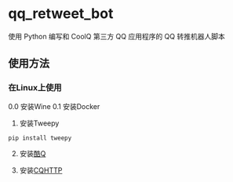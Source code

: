 # qq_retweet_bot
使用 Python 编写和 CoolQ 第三方 QQ 应用程序的 QQ 转推机器人脚本

## 使用方法
### 在Linux上使用

0.0 安装Wine
0.1 安装Docker

1. 安装Tweepy
<pre><code>pip install tweepy</pre></code>
2. 安装<a href="https://cqp.cc/">酷Q</a>

3. 安装<a href="https://cqhttp.cc/">CQHTTP</a>
